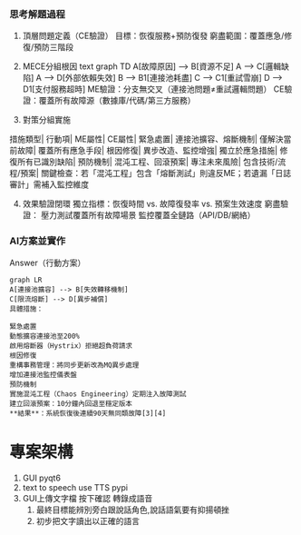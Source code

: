 ### 思考解題過程
1. 頂層問題定義（CE驗證）
目標：恢復服務+預防復發
窮盡範圍：覆蓋應急/修復/預防三階段

2. MECE分組根因
text
graph TD
A[故障原因] --> B[資源不足]
A --> C[邏輯缺陷]
A --> D[外部依賴失效]
B --> B1[連接池耗盡]
C --> C1[重試雪崩]
D --> D1[支付服務超時]
ME驗證：分支無交叉（連接池問題≠重試邏輯問題）
CE驗證：覆蓋所有故障源（數據庫/代碼/第三方服務）

3. 對策分組實施

措施類型|	行動項|	ME屬性|	CE屬性|
緊急處置|	連接池擴容、熔斷機制|	僅解決當前故障|	覆蓋所有應急手段|
根因修復|	異步改造、監控增強|	獨立於應急措施|	修復所有已識別缺陷|
預防機制|	混沌工程、回滾預案|	專注未來風險|	包含技術/流程/預案|
關鍵檢查：若「混沌工程」包含「熔斷測試」則違反ME；若遺漏「日誌審計」需補入監控維度

4. 效果驗證閉環
獨立指標：恢復時間 vs. 故障復發率 vs. 預案生效速度
窮盡驗證：
壓力測試覆蓋所有故障場景
監控覆蓋全鏈路（API/DB/網絡）

### AI方案並實作
Answer（行動方案）

``` text
graph LR
A[連接池擴容] --> B[失效轉移機制]
C[限流熔斷] --> D[異步補償]
具體措施：

緊急處置
動態擴容連接池至200%
啟用熔斷器（Hystrix）拒絕超負荷請求
根因修復
重構事務管理：將同步更新改為MQ異步處理
增加連接池監控儀表盤
預防機制
實施混沌工程（Chaos Engineering）定期注入故障測試
建立回滾預案：10分鐘內回退至穩定版本
**結果**：系統恢復後連續90天無同類故障[3][4]
```
# 專案架構
1. GUI pyqt6
2. text to speech use TTS pypi
3. GUI上傳文字檔 按下確認 轉錄成語音
    1. 最終目標能辨別旁白跟說話角色,說話語氣要有抑揚頓挫
    2. 初步把文字讀出以正確的語言
